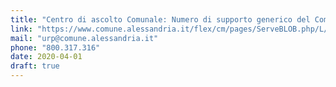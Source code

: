 ```yaml
---
title: "Centro di ascolto Comunale: Numero di supporto generico del Comune di Alessandria"
link: "https://www.comune.alessandria.it/flex/cm/pages/ServeBLOB.php/L/IT/IDPagina/2060"
mail: "urp@comune.alessandria.it"
phone: "800.317.316"
date: 2020-04-01
draft: true
---
```

